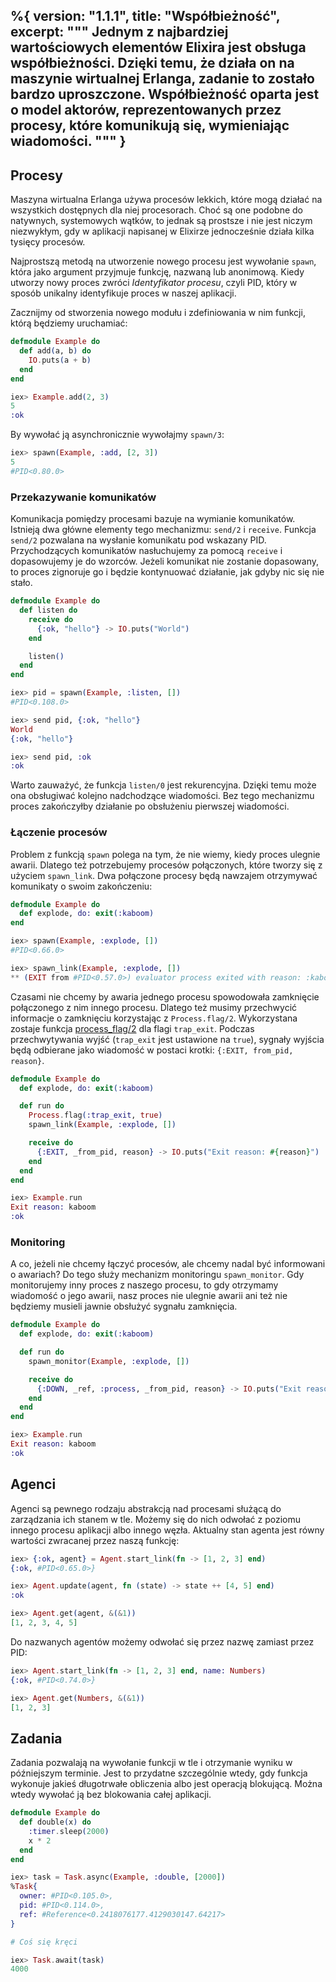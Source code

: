 %{
  version: "1.1.1",
  title: "Współbieżność",
  excerpt: """
  Jednym z najbardziej wartościowych elementów Elixira jest obsługa współbieżności.
  Dzięki temu, że działa on na maszynie wirtualnej Erlanga, zadanie to zostało bardzo uproszczone.
  Współbieżność oparta jest o model aktorów, reprezentowanych przez procesy, które komunikują się, wymieniając wiadomości.
  """
}
---

## Procesy

Maszyna wirtualna Erlanga używa procesów lekkich, które mogą działać na wszystkich dostępnych dla niej procesorach.
Choć są one podobne do natywnych, systemowych wątków, to jednak są prostsze i nie jest niczym niezwykłym, gdy w aplikacji napisanej w Elixirze jednocześnie działa kilka tysięcy procesów.

Najprostszą metodą na utworzenie nowego procesu jest wywołanie `spawn`, która jako argument przyjmuje funkcję, nazwaną lub anonimową.
Kiedy utworzy nowy proces zwróci _Identyfikator procesu_, czyli PID, który w sposób unikalny identyfikuje proces w naszej aplikacji.

Zacznijmy od stworzenia nowego modułu i zdefiniowania w nim funkcji, którą będziemy uruchamiać:

```elixir
defmodule Example do
  def add(a, b) do
    IO.puts(a + b)
  end
end

iex> Example.add(2, 3)
5
:ok
```

By wywołać ją asynchronicznie wywołajmy `spawn/3`:

```elixir
iex> spawn(Example, :add, [2, 3])
5
#PID<0.80.0>
```

### Przekazywanie komunikatów

Komunikacja pomiędzy procesami bazuje na wymianie komunikatów.
Istnieją dwa główne elementy tego mechanizmu: `send/2` i `receive`.
Funkcja `send/2` pozwalana na wysłanie komunikatu pod wskazany PID.
Przychodzących komunikatów nasłuchujemy za pomocą `receive` i dopasowujemy je do wzorców.
Jeżeli komunikat nie zostanie dopasowany, to proces zignoruje go i będzie kontynuować działanie, jak gdyby nic się nie stało.

```elixir
defmodule Example do
  def listen do
    receive do
      {:ok, "hello"} -> IO.puts("World")
    end

    listen()
  end
end

iex> pid = spawn(Example, :listen, [])
#PID<0.108.0>

iex> send pid, {:ok, "hello"}
World
{:ok, "hello"}

iex> send pid, :ok
:ok
```

Warto zauważyć, że funkcja `listen/0` jest rekurencyjna.
Dzięki temu może ona obsługiwać kolejno nadchodzące wiadomości.
Bez tego mechanizmu proces zakończyłby działanie po obsłużeniu pierwszej wiadomości.

### Łączenie procesów

Problem z funkcją `spawn` polega na tym, że nie wiemy, kiedy proces ulegnie awarii.
Dlatego też potrzebujemy procesów połączonych, które tworzy się z użyciem `spawn_link`.
Dwa połączone procesy będą nawzajem otrzymywać komunikaty o swoim zakończeniu:

```elixir
defmodule Example do
  def explode, do: exit(:kaboom)
end

iex> spawn(Example, :explode, [])
#PID<0.66.0>

iex> spawn_link(Example, :explode, [])
** (EXIT from #PID<0.57.0>) evaluator process exited with reason: :kaboom
```

Czasami nie chcemy by awaria jednego procesu spowodowała zamknięcie połączonego z nim innego procesu.
Dlatego też musimy przechwycić informacje o zamknięciu korzystając z `Process.flag/2`.
Wykorzystana zostaje funkcja [process_flag/2](http://erlang.org/doc/man/erlang.html#process_flag-2) dla flagi `trap_exit`.
Podczas przechwytywania wyjść (`trap_exit` jest ustawione na `true`), sygnały wyjścia będą odbierane jako wiadomość w postaci krotki: `{:EXIT, from_pid, reason}`.

```elixir
defmodule Example do
  def explode, do: exit(:kaboom)

  def run do
    Process.flag(:trap_exit, true)
    spawn_link(Example, :explode, [])

    receive do
      {:EXIT, _from_pid, reason} -> IO.puts("Exit reason: #{reason}")
    end
  end
end

iex> Example.run
Exit reason: kaboom
:ok
```

### Monitoring

A co, jeżeli nie chcemy łączyć procesów, ale chcemy nadal być informowani o awariach?
Do tego służy mechanizm monitoringu `spawn_monitor`.
Gdy monitorujemy inny proces z naszego procesu, to gdy otrzymamy wiadomość o jego awarii, nasz proces nie ulegnie awarii ani też nie będziemy musieli jawnie obsłużyć sygnału zamknięcia.

```elixir
defmodule Example do
  def explode, do: exit(:kaboom)

  def run do
    spawn_monitor(Example, :explode, [])

    receive do
      {:DOWN, _ref, :process, _from_pid, reason} -> IO.puts("Exit reason: #{reason}")
    end
  end
end

iex> Example.run
Exit reason: kaboom
:ok
```

## Agenci

Agenci są pewnego rodzaju abstrakcją nad procesami służącą do zarządzania ich stanem w tle.
Możemy się do nich odwołać z poziomu innego procesu aplikacji albo innego węzła.
Aktualny stan agenta jest równy wartości zwracanej przez naszą funkcję:

```elixir
iex> {:ok, agent} = Agent.start_link(fn -> [1, 2, 3] end)
{:ok, #PID<0.65.0>}

iex> Agent.update(agent, fn (state) -> state ++ [4, 5] end)
:ok

iex> Agent.get(agent, &(&1))
[1, 2, 3, 4, 5]
```

Do nazwanych agentów możemy odwołać się przez nazwę zamiast przez PID:

```elixir
iex> Agent.start_link(fn -> [1, 2, 3] end, name: Numbers)
{:ok, #PID<0.74.0>}

iex> Agent.get(Numbers, &(&1))
[1, 2, 3]
```

## Zadania

Zadania pozwalają na wywołanie funkcji w tle i otrzymanie wyniku w późniejszym terminie.
Jest to przydatne szczególnie wtedy, gdy funkcja wykonuje jakieś długotrwałe obliczenia albo jest operacją blokującą.
Można wtedy wywołać ją bez blokowania całej aplikacji.

```elixir
defmodule Example do
  def double(x) do
    :timer.sleep(2000)
    x * 2
  end
end

iex> task = Task.async(Example, :double, [2000])
%Task{
  owner: #PID<0.105.0>,
  pid: #PID<0.114.0>,
  ref: #Reference<0.2418076177.4129030147.64217>
}

# Coś się kręci

iex> Task.await(task)
4000
```
